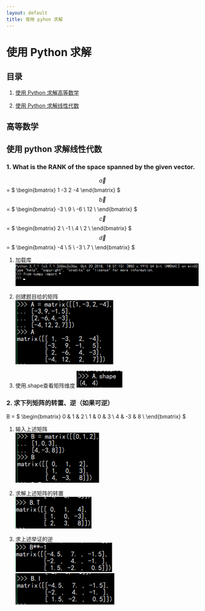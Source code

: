```yaml
---
layout: default
title: 使用 pyhon 求解
---
```


# 使用 Python 求解

## 目录

1. <a href="#math">使用 Python 求解高等数学</a>

2. <a href="#linalg">使用 Python 求解线性代数</a>

## <a name="math">高等数学</a>

## <a name="linalg">使用 python 求解线性代数</a>

### 1. What is the RANK of the space spanned by the given vector.

$$ \vec{a} $$ = $ \begin{bmatrix} 1 -3 2 -4 \end{bmatrix} $  
$$ \vec{b} $$ = $ \begin{bmatrix} -3 \\ 9 \\ -6 \\ 12 \\ \end{bmatrix} $  
$$ \vec{c} $$ = $ \begin{bmatrix} 2 \\ -1 \\ 4 \\ 2 \\ \end{bmatrix} $  
$$ \vec{d} $$ = $ \begin{bmatrix} -4 \\ 5 \\ -3 \\ 7 \\ \end{bmatrix} $  

1. 加载库  
![](images/lab10/loadmodule.png)

2. 创建题目给的矩阵  
![](images/lab10/creatmatrix.png)

3. 使用.shape查看矩阵维度
![](images/lab10/dimensions.png)

### 2. 求下列矩阵的转置、逆（如果可逆）

B = $ \begin{bmatrix} 0 & 1 & 2 \\ 1 & 0 & 3 \\ 4 & -3 & 8 \\ \end{bmatrix} $

1. 输入上述矩阵  
![inputB](images/lab10/inputB.png)

2. 求解上述矩阵的转置  
![B.tranpose](images/lab10/tranpose.png)

3. 求上述举证的逆  
![A**-1](images/lab10/wayone.png)  
![A.I](images/lab10/waytwo.png)